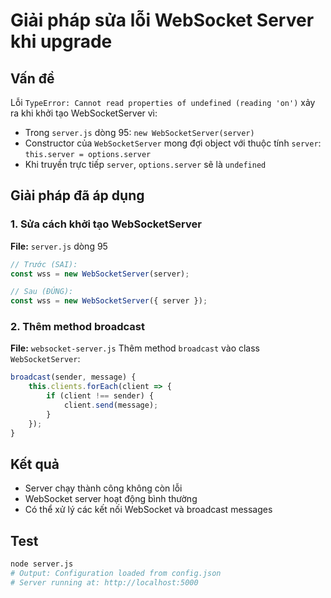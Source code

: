 # Giải pháp sửa lỗi WebSocket Server khi upgrade

## Vấn đề
Lỗi `TypeError: Cannot read properties of undefined (reading 'on')` xảy ra khi khởi tạo WebSocketServer vì:
- Trong `server.js` dòng 95: `new WebSocketServer(server)` 
- Constructor của `WebSocketServer` mong đợi object với thuộc tính `server`: `this.server = options.server`
- Khi truyền trực tiếp `server`, `options.server` sẽ là `undefined`

## Giải pháp đã áp dụng

### 1. Sửa cách khởi tạo WebSocketServer
**File:** `server.js` dòng 95
```javascript
// Trước (SAI):
const wss = new WebSocketServer(server);

// Sau (ĐÚNG):
const wss = new WebSocketServer({ server });
```

### 2. Thêm method broadcast
**File:** `websocket-server.js` 
Thêm method `broadcast` vào class `WebSocketServer`:
```javascript
broadcast(sender, message) {
    this.clients.forEach(client => {
        if (client !== sender) {
            client.send(message);
        }
    });
}
```

## Kết quả
- Server chạy thành công không còn lỗi
- WebSocket server hoạt động bình thường
- Có thể xử lý các kết nối WebSocket và broadcast messages

## Test
```bash
node server.js
# Output: Configuration loaded from config.json
# Server running at: http://localhost:5000
```
